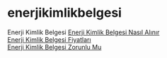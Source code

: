 # enerjikimlikbelgesi
Enerji Kimlik Belgesi
<a href="https://www.enerjikimlikbelgesiproje.com/" rel="follow">Enerji Kimlik Belgesi Nasıl Alınır</a><br/>
<a href="https://www.ekbfiyatlar.com/">Enerji Kimlik Belgesi Fiyatları</a><br/>
<a href="https://www.enerjikimlikbelgeuzmani.com/">Enerji Kimlik Belgesi Zorunlu Mu</a><br/>
